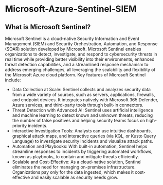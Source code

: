 # Microsoft-Azure-Sentinel-SIEM

## What is Microsoft Sentinel?
Microsoft Sentinel is a cloud-native Security Information and Event Management (SIEM) and Security Orchestration, Automation, and Response (SOAR) solution developed by Microsoft. Microsoft Sentinel enables organizations to detect, investigate, and respond to cybersecurity threats in real time while providing better visibility into their environments, enhanced threat detection capabilities, and a streamlined response mechanism to address emerging challenges, all leveraging the scalability and flexibility of the Microsoft Azure cloud platform.
Key features of Microsoft Sentinel include:
- Data Collection at Scale: Sentinel collects and analyzes security data from a wide variety of sources, such as servers, applications, firewalls, and endpoint devices. It integrates natively with Microsoft 365 Defender, Azure services, and third-party tools through built-in connectors.
- Threat Detection with Advanced AI: Sentinel uses artificial intelligence and machine learning to detect known and unknown threats, reducing the number of false positives and helping security teams focus on high-priority incidents.
- Interactive Investigation Tools: Analysts can use intuitive dashboards, graphical attack maps, and interactive queries (via KQL, or Kusto Query Language) to investigate security incidents and visualize attack paths.
- Automation and Playbooks: With built-in automation, Sentinel helps streamline responses to incidents by triggering automated workflows, known as playbooks, to contain and mitigate threats efficiently.
- Scalable and Cost-Effective: As a cloud-native solution, Sentinel eliminates the need for managing on-premises infrastructure. Organizations pay only for the data ingested, which makes it cost-effective and easily scalable as security needs grow.

